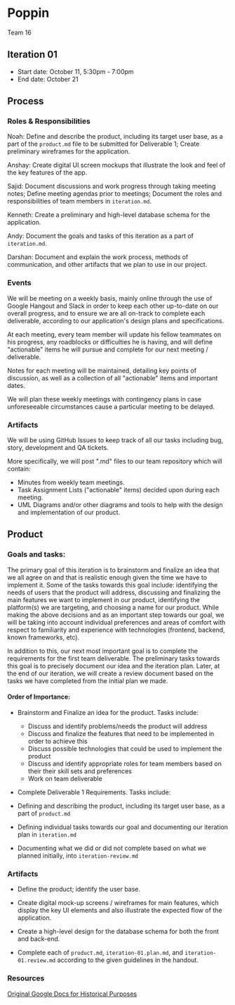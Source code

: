 # Poppin
Team 16

## Iteration 01

 * Start date: October 11, 5:30pm - 7:00pm
 * End date: October 21

## Process

### Roles & Responsibilities

Noah: Define and describe the product, including its target user base, as a part of the `product.md` file to be submitted for Deliverable 1; Create preliminary wireframes for the application.

Anshay: Create digital UI screen mockups that illustrate the look and feel of the key features of the app.

Sajid: Document discussions and work progress through taking meeting notes; Define meeting agendas prior to meetings; Document the roles and responsibilities of team members in `iteration.md`.

Kenneth: Create a preliminary and high-level database schema for the application.

Andy: Document the goals and tasks of this iteration as a part of `iteration.md`.

Darshan: Document and explain the work process, methods of communication, and other artifacts that we plan to use in our project.

### Events

We will be meeting on a weekly basis, mainly online through the use of
Google Hangout and Slack in order to keep each other up-to-date on our overall
progress, and to ensure we are all on-track to complete each deliverable,
according to our application's design plans and specifications.

At each meeting, every team member will update his fellow teammates on his
progress, any roadblocks or difficulties he is having, and will define
"actionable" items he will pursue and complete for our next meeting / deliverable.

Notes for each meeting will be maintained, detailing key points of discussion,
as well as a collection of all "actionable" items and important dates.

We will plan these weekly meetings with contingency plans in case unforeseeable
circumstances cause a particular meeting to be delayed.

### Artifacts

We will be using GitHub Issues to keep track of all our tasks including bug, story, development and QA tickets.

More specifically, we will post ".md" files to our team repository which will contain:
 * Minutes from weekly team meetings.
 * Task Assignment Lists ("actionable" items) decided upon during each meeting.
 * UML Diagrams and/or other diagrams and tools to help with the design and implementation of our product.

## Product

### Goals and tasks:

The primary goal of this iteration is to brainstorm and finalize an idea that we all agree on and that is realistic enough given the time we have to implement it. Some of the tasks towards this goal include: identifying the needs of users that the product will address, discussing and finalizing the main features we want to implement in our product, identifying the platform(s) we are targeting,  and choosing a name for our product. While making the above decisions and as an important step towards our goal, we will be taking into account individual preferences and areas of comfort with respect to familiarity and experience with technologies (frontend, backend, known frameworks, etc).

In addition to this, our next most important goal is to complete the requirements for the first team deliverable. The preliminary tasks towards this goal is to precisely document our idea and the iteration plan. Later, at the end of our iteration, we will create a review document based on the tasks we have completed from the initial plan we made.

#### Order of Importance:

 * Brainstorm and Finalize an idea for the product. Tasks include:
   * Discuss and identify problems/needs the product will address
   * Discuss and finalize the features that need to be implemented in order to achieve this
   * Discuss possible technologies that could be used to implement the product
   * Discuss and identify appropriate roles for team members based on their their skill sets and preferences
   * Work on team deliverable


 * Complete Deliverable 1 Requirements. Tasks include:

  * Defining and describing the product, including its target user base, as a part of  `product.md`
  * Defining individual tasks towards our goal and documenting our iteration plan in `iteration.md`
  * Documenting what we did or did not complete based on what we planned initially, into `iteration-review.md`

### Artifacts

* Define the product; identify the user base.

* Create digital mock-up screens / wireframes for main features, which display the key UI elements and also illustrate the expected flow of the application.

* Create a high-level design for the database schema for both the front and back-end.

* Complete each of `product.md`, `iteration-01.plan.md`, and `iteration-01.review.md` according to the given guidelines in the handout.

### Resources

[Original Google Docs for Historical Purposes](https://docs.google.com/document/d/1OYAroTSgMiLIGQLJKq1drYYsi1uI5GadhCo3lpJ4oeI/edit?usp=sharing)
